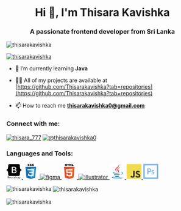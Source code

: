 <h1 align="center">Hi 👋, I'm Thisara Kavishka</h1>
<h3 align="center">A passionate frontend developer from Sri Lanka</h3>

<p align="left"> <img src="https://komarev.com/ghpvc/?username=thisarakavishka&label=Profile%20views&color=0e75b6&style=flat" alt="thisarakavishka" /> </p>

<p align="left"> <a href="https://github.com/ryo-ma/github-profile-trophy"><img src="https://github-profile-trophy.vercel.app/?username=thisarakavishka" alt="thisarakavishka" /></a> </p>

- 🌱 I’m currently learning **Java**

- 👨‍💻 All of my projects are available at [https://github.com/Thisarakavishka?tab=repositories](https://github.com/Thisarakavishka?tab=repositories)

- 📫 How to reach me **thisarakavishka0@gmail.com**

<h3 align="left">Connect with me:</h3>
<p align="left">
<a href="https://instagram.com/thisara_777" target="blank"><img align="center" src="https://raw.githubusercontent.com/rahuldkjain/github-profile-readme-generator/master/src/images/icons/Social/instagram.svg" alt="thisara_777" height="30" width="40" /></a>
<a href="https://www.hackerrank.com/@thisarakavishka0" target="blank"><img align="center" src="https://raw.githubusercontent.com/rahuldkjain/github-profile-readme-generator/master/src/images/icons/Social/hackerrank.svg" alt="@thisarakavishka0" height="30" width="40" /></a>
</p>

<h3 align="left">Languages and Tools:</h3>
<p align="left"> <a href="https://getbootstrap.com" target="_blank" rel="noreferrer"> <img src="https://raw.githubusercontent.com/devicons/devicon/master/icons/bootstrap/bootstrap-plain-wordmark.svg" alt="bootstrap" width="40" height="40"/> </a> <a href="https://www.w3schools.com/css/" target="_blank" rel="noreferrer"> <img src="https://raw.githubusercontent.com/devicons/devicon/master/icons/css3/css3-original-wordmark.svg" alt="css3" width="40" height="40"/> </a> <a href="https://www.figma.com/" target="_blank" rel="noreferrer"> <img src="https://www.vectorlogo.zone/logos/figma/figma-icon.svg" alt="figma" width="40" height="40"/> </a> <a href="https://www.w3.org/html/" target="_blank" rel="noreferrer"> <img src="https://raw.githubusercontent.com/devicons/devicon/master/icons/html5/html5-original-wordmark.svg" alt="html5" width="40" height="40"/> </a> <a href="https://www.adobe.com/in/products/illustrator.html" target="_blank" rel="noreferrer"> <img src="https://www.vectorlogo.zone/logos/adobe_illustrator/adobe_illustrator-icon.svg" alt="illustrator" width="40" height="40"/> </a> <a href="https://www.java.com" target="_blank" rel="noreferrer"> <img src="https://raw.githubusercontent.com/devicons/devicon/master/icons/java/java-original.svg" alt="java" width="40" height="40"/> </a> <a href="https://developer.mozilla.org/en-US/docs/Web/JavaScript" target="_blank" rel="noreferrer"> <img src="https://raw.githubusercontent.com/devicons/devicon/master/icons/javascript/javascript-original.svg" alt="javascript" width="40" height="40"/> </a> <a href="https://www.photoshop.com/en" target="_blank" rel="noreferrer"> <img src="https://raw.githubusercontent.com/devicons/devicon/master/icons/photoshop/photoshop-line.svg" alt="photoshop" width="40" height="40"/> </a> </p>

<p><img align="left" src="https://github-readme-stats.vercel.app/api/top-langs?username=thisarakavishka&show_icons=true&locale=en&layout=compact" alt="thisarakavishka" /></p>

<p>&nbsp;<img align="center" src="https://github-readme-stats.vercel.app/api?username=thisarakavishka&show_icons=true&locale=en" alt="thisarakavishka" /></p>

<p><img align="center" src="https://github-readme-streak-stats.herokuapp.com/?user=thisarakavishka&" alt="thisarakavishka" /></p>
